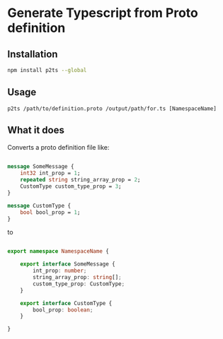 
# Generate Typescript from Proto definition

## Installation
```bash
npm install p2ts --global
```

## Usage
```
p2ts /path/to/definition.proto /output/path/for.ts [NamespaceName]
```

## What it does
Converts a proto definition file like:
```proto
	
message SomeMessage {
	int32 int_prop = 1;
	repeated string string_array_prop = 2;
	CustomType custom_type_prop = 3;
}

message CustomType {
	bool bool_prop = 1;
}

```

to

```ts

export namespace NamespaceName {

	export interface SomeMessage {
		int_prop: number;
		string_array_prop: string[];
		custom_type_prop: CustomType;
	}

	export interface CustomType {
		bool_prop: boolean;
	}

}


```
